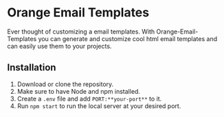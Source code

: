 # Orange Email Templates
Ever thought of customizing a email templates. With Orange-Email-Templates you can generate and customize cool html email templates and can easily use them to your projects.

## Installation
1. Download or clone the repository.
2. Make sure to have Node and npm installed.
3. Create a `.env` file and add `PORT:**your-port**` to it.
3. Run `npm start` to run the local server at your desired port.


